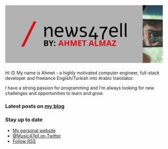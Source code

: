 ## [![Music47ell header](https://github.com/Music47ell/Music47ell/blob/main/assets/github-header.png)](https://www.news47ell.com)

Hi 😊 My name is Ahmet - a highly motivated computer engineer, full-stack developer and freelance English/Turkish into Arabic translator.

I have a strong passion for programming and I'm always looking for new challenges and opportunities to learn and grow.

### Latest posts on [my blog](https://www.news47ell.com)

<!-- BLOG-POST-LIST:START -->
<!-- BLOG-POST-LIST:END -->

### Stay up to date

- [My personal website](https://news47ell.com/)
- [@Music47ell on Twitter](https://twitter.com/Music47ell)
- [Follow RSS](https://www.news47ell.com/feed)